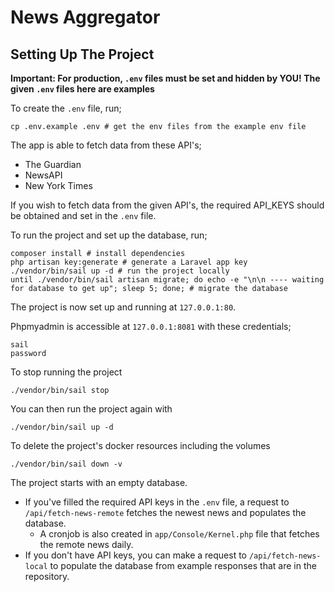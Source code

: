 # News Aggregator

## Setting Up The Project

**Important: For production, `.env` files must be set and hidden by YOU! The given `.env` files here are examples**

To create the `.env` file, run;
```
cp .env.example .env # get the env files from the example env file
```

The app is able to fetch data from these API's;
- The Guardian
- NewsAPI
- New York Times

If you wish to fetch data from the given API's, the required API_KEYS should be obtained and set in the `.env` file.

To run the project and set up the database, run;
```
composer install # install dependencies
php artisan key:generate # generate a Laravel app key
./vendor/bin/sail up -d # run the project locally
until ./vendor/bin/sail artisan migrate; do echo -e "\n\n ---- waiting for database to get up"; sleep 5; done; # migrate the database
```
    
The project is now set up and running at `127.0.0.1:80`.

Phpmyadmin is accessible at `127.0.0.1:8081` with these credentials;
```
sail
password
```

To stop running the project
```
./vendor/bin/sail stop
```

You can then run the project again with
```
./vendor/bin/sail up -d
```

To delete the project's docker resources including the volumes
```
./vendor/bin/sail down -v
```

The project starts with an empty database.
- If you've filled the required API keys in the `.env` file, a request to `/api/fetch-news-remote` fetches the newest news and populates the database.
    - A cronjob is also created in `app/Console/Kernel.php` file that fetches the remote news daily.
- If you don't have API keys, you can make a request to `/api/fetch-news-local` to populate the database from example responses that are in the repository.
